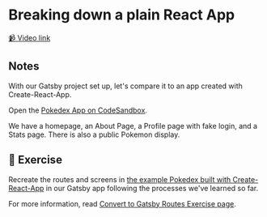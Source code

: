 # Breaking down a plain React App

[📹 Video link](https://www.egghead.io/lessons/gatsby-breaking-down-a-plain-react-app)

## Notes

With our Gatsby project set up, let's compare it to an app created with Create-React-App.

Open the [Pokedex App on CodeSandbox](https://codesandbox.io/s/optimistic-jepsen-1zqmb).

We have a homepage, an About Page, a Profile page with fake login, and a Stats page. There is also a public Pokemon display.

## 🤔 Exercise

Recreate the routes and screens in [the example Pokedex built with Create-React-App](https://codesandbox.io/s/optimistic-jepsen-1zqmb) in our Gatsby app following the processes we've learned so far.

For more information, read [Convert to Gatsby Routes Exercise page](./../excercises/01-convert-to-gatsby-routes.md).

